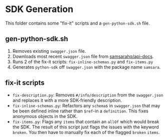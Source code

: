 # SDK Generation

This folder contains some "fix-it" scripts and a `gen-python-sdk.sh` file.

## gen-python-sdk.sh

1. Removes existing `swagger.json` file.
2. Downloads most recent `swagger.json` file from [samsarahq/api-docs](https://github.com/samsarahq/api-docs).
3. Runs 2 of the fix-it scripts: `fix-inline-schemas.py` and `fix-items.py`
4. Generates `python-sdk` off `swagger.json` with the package name `samsara`.

## fix-it scripts

- `fix-description.py`: Removes `#/info/description` from the `swagger.json` and replaces it with a more SDK-friendly description.
- `fix-inline-schemas.py`: Refactors any `schema`s in `swagger.json` that may be been defined inline rather than `$ref`-in a `definition`. This fixes anonymous objects in the SDK.
- `fix-items.py`: Flags any `items` that contain an `allOf` which would break the SDK. The result of this script just flags the issues with the keyword `broken`. You then have to manually fix each of the flagged `broken` `items`.